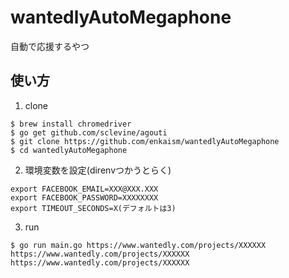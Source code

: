 # wantedlyAutoMegaphone
自動で応援するやつ

## 使い方

1. clone
```
$ brew install chromedriver
$ go get github.com/sclevine/agouti
$ git clone https://github.com/enkaism/wantedlyAutoMegaphone
$ cd wantedlyAutoMegaphone
```

2. 環境変数を設定(direnvつかうとらく)
```
export FACEBOOK_EMAIL=XXX@XXX.XXX
export FACEBOOK_PASSWORD=XXXXXXXX
export TIMEOUT_SECONDS=X(デフォルトは3)
```

3. run
```
$ go run main.go https://www.wantedly.com/projects/XXXXXX https://www.wantedly.com/projects/XXXXXX https://www.wantedly.com/projects/XXXXXX
```
